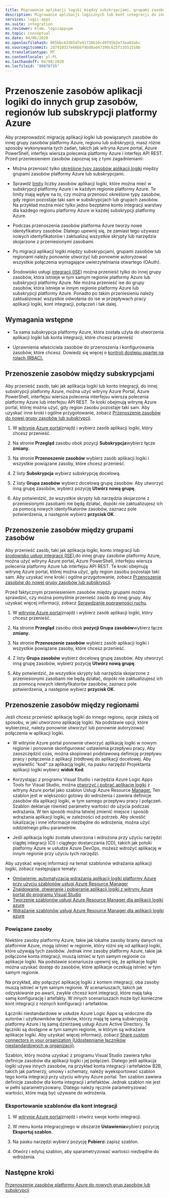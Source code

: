 ```yaml
---
title: Migrowanie aplikacji logiki między subskrypcjami, grupami zasobów lub regionami
description: Migrowanie aplikacji logicznych lub kont integracji do innych subskrypcji platformy Azure, grup zasobów lub lokalizacji (regionów)
services: logic-apps
ms.suite: integration
ms.reviewer: klam, logicappspm
ms.topic: conceptual
ms.date: 04/06/2020
ms.openlocfilehash: 065bbc62d65d7e91728b10cd9f95b2e73ea03abc
ms.sourcegitcommit: 2d7910337e66bbf4bd8ad47390c625f13551510b
ms.translationtype: MT
ms.contentlocale: pl-PL
ms.lasthandoff: 04/08/2020
ms.locfileid: "80878735"
---
```

# <a name="move-logic-app-resources-to-other-azure-resource-groups-regions-or-subscriptions"></a>Przenoszenie zasobów aplikacji logiki do innych grup zasobów, regionów lub subskrypcji platformy Azure

Aby przeprowadzić migrację aplikacji logiki lub powiązanych zasobów do innej grupy zasobów platformy Azure, regionu lub subskrypcji, masz różne sposoby wykonywania tych zadań, takich jak witryna Azure portal, Azure PowerShell, interfejs wiersza polecenia platformy Azure i interfejs API REST. Przed przeniesieniem zasobów zapoznaj się z tymi zagadnieniami: 

* Można przenosić tylko [określone typy zasobów aplikacji logiki](../azure-resource-manager/management/move-support-resources.md#microsoftlogic) między grupami zasobów platformy Azure lub subskrypcjami.

* Sprawdź [limity](../logic-apps/logic-apps-limits-and-config.md) liczby zasobów aplikacji logiki, które można mieć w subskrypcji platformy Azure i w każdym regionie platformy Azure. Te limity mają wpływ na to, czy można przenosić określone typy zasobów, gdy region pozostaje taki sam w subskrypcjach lub grupach zasobów. Na przykład można mieć tylko jedno bezpłatne konto integracji warstwy dla każdego regionu platformy Azure w każdej subskrypcji platformy Azure.

* Podczas przenoszenia zasobów platforma Azure tworzy nowe identyfikatory zasobów. Dlatego upewnij się, że zamiast tego używasz nowych identyfikatorów i zaktualizuj wszystkie skrypty lub narzędzia skojarzone z przeniesionymi zasobami.

* Po migracji aplikacji logiki między subskrypcjami, grupami zasobów lub regionami należy ponownie utworzyć lub ponownie autoryzować wszystkie połączenia wymagające uwierzytelniania otwartego (OAuth).

* Środowisko usługi [integracji (ISE)](connect-virtual-network-vnet-isolated-environment-overview.md) można przenieść tylko do innej grupy zasobów, która istnieje w tym samym regionie platformy Azure lub subskrypcji platformy Azure. Nie można przenieść ise do grupy zasobów, która istnieje w innym regionie platformy Azure lub subskrypcji platformy Azure. Ponadto po takim przeniesieniu należy zaktualizować wszystkie odwołania do ise w przepływach pracy aplikacji logiki, kont integracji, połączeń i tak dalej.

## <a name="prerequisites"></a>Wymagania wstępne

* Ta sama subskrypcja platformy Azure, która została użyta do utworzenia aplikacji logiki lub konta integracji, które chcesz przenieść

* Uprawnienia właściciela zasobów do przenoszenia i konfigurowania zasobów, które chcesz. Dowiedz się więcej o [kontroli dostępu opartej na rolach (RBAC).](../role-based-access-control/built-in-roles.md#owner)

<a name="move-subscription"></a>

## <a name="move-resources-between-subscriptions"></a>Przenoszenie zasobów między subskrypcjami

Aby przenieść zasób, taki jak aplikacja logiki lub konto integracji, do innej subskrypcji platformy Azure, można użyć witryny Azure Portal, Azure PowerShell, interfejsu wiersza polecenia interfejsu wiersza polecenia platformy Azure lub interfejsu API REST. Te kroki obejmują witrynę Azure portal, której można użyć, gdy region zasobu pozostaje taki sam. Aby uzyskać inne kroki i ogólne przygotowanie, zobacz [Przenoszenie zasobów do nowej grupy zasobów lub subskrypcji](../azure-resource-manager/management/move-resource-group-and-subscription.md).

1. W [witrynie Azure portal](https://portal.azure.com)znajdź i wybierz zasób aplikacji logiki, który chcesz przenieść.

1. Na stronie **Przegląd** zasobu obok pozycji **Subskrypcja**wybierz łącze **zmiany.**

1. Na stronie **Przenoszenie zasobów** wybierz zasób aplikacji logiki i wszystkie powiązane zasoby, które chcesz przenieść.

1. Z listy **Subskrypcja** wybierz subskrypcję docelową.

1. Z listy **Grupa zasobów** wybierz docelową grupę zasobów. Aby utworzyć inną grupę zasobów, wybierz pozycję **Utwórz nową grupę**.

1. Aby potwierdzić, że wszystkie skrypty lub narzędzia skojarzone z przeniesionymi zasobami nie będą działać, dopóki nie zaktualizujesz ich za pomocą nowych identyfikatorów zasobów, zaznacz pole potwierdzenia, a następnie wybierz **przycisk OK**.

<a name="move-resource-group"></a>

## <a name="move-resources-between-resource-groups"></a>Przenoszenie zasobów między grupami zasobów

Aby przenieść zasób, taki jak aplikacja logiki, konto integracji lub [środowisko usługi integracji (ISE),](connect-virtual-network-vnet-isolated-environment-overview.md)do innej grupy zasobów platformy Azure, można użyć witryny Azure portal, Azure PowerShell, interfejsu wiersza polecenia platformy Azure lub interfejsu API REST. Te kroki obejmują witrynę Azure portal, której można użyć, gdy region zasobu pozostaje taki sam. Aby uzyskać inne kroki i ogólne przygotowanie, zobacz [Przenoszenie zasobów do nowej grupy zasobów lub subskrypcji](../azure-resource-manager/management/move-resource-group-and-subscription.md).

Przed faktycznym przeniesieniem zasobów między grupami można sprawdzić, czy można pomyślnie przenieść zasób do innej grupy. Aby uzyskać więcej informacji, zobacz [Sprawdzanie poprawności ruchu](../azure-resource-manager/management/move-resource-group-and-subscription.md#validate-move).

1. W [witrynie Azure portal](https://portal.azure.com)znajdź i wybierz zasób aplikacji logiki, który chcesz przenieść.

1. Na stronie **Przegląd** zasobu obok **pozycji Grupa zasobów**wybierz łącze **zmiany.**

1. Na stronie **Przenoszenie zasobów** wybierz zasób aplikacji logiki i wszystkie powiązane zasoby, które chcesz przenieść.

1. Z listy **Grupa zasobów** wybierz docelową grupę zasobów. Aby utworzyć inną grupę zasobów, wybierz pozycję **Utwórz nową grupę**.

1. Aby potwierdzić, że wszystkie skrypty lub narzędzia skojarzone z przeniesionymi zasobami nie będą działać, dopóki nie zaktualizujesz ich za pomocą nowych identyfikatorów zasobów, zaznacz pole potwierdzenia, a następnie wybierz **przycisk OK**.

<a name="move-location"></a>

## <a name="move-resources-between-regions"></a>Przenoszenie zasobów między regionami

Jeśli chcesz przenieść aplikację logiki do innego regionu, opcje zależą od sposobu, w jaki utworzono aplikację logiki. Na podstawie opcji, które wybierzesz, należy ponownie utworzyć lub ponownie autoryzować połączenia w aplikacji logiki.

* W witrynie Azure portal ponownie utworzyć aplikację logiki w nowym regionie i ponownie skonfigurować ustawienia przepływu pracy. Aby zaoszczędzić czas, można skopiować podstawową definicję przepływu pracy i połączenia z aplikacji źródłowej do aplikacji docelowej. Aby wyświetlić "kod" za aplikacją logiki, na pasku narzędzi Projektanta aplikacji logiki wybierz **widok Kod**.

* Korzystając z programu Visual Studio i narzędzia Azure Logic Apps Tools for Visual Studio, można [otworzyć i pobrać aplikację logiki](../logic-apps/manage-logic-apps-with-visual-studio.md) z witryny Azure portal jako szablon Usługi Azure Resource [Manager.](../logic-apps/logic-apps-azure-resource-manager-templates-overview.md) Ten szablon jest w większości gotowy do wdrożenia i zawiera definicje zasobów dla aplikacji logiki, w tym samego przepływu pracy i połączeń. Szablon deklaruje również parametry wartości do użycia podczas wdrażania. W ten sposób można łatwiej zmienić miejsce i sposób wdrażania aplikacji logiki, w zależności od potrzeb. Aby określić lokalizację i inne informacje niezbędne do wdrożenia, można użyć oddzielnego pliku parametrów.

* Jeśli aplikacja logiki została utworzona i wdrożona przy użyciu narzędzi ciągłej integracji (CI) i ciągłego dostarczania (CD), takich jak potoki platformy Azure w usłudze Azure DevOps, możesz wdrożyć aplikację w innym regionie przy użyciu tych narzędzi.

Aby uzyskać więcej informacji na temat szablonów wdrażania aplikacji logiki, zobacz następujące tematy:

* [Omówienie: automatyzacja wdrażania aplikacji logiki platformy Azure przy użyciu szablonów usługi Azure Resource Manager](../logic-apps/logic-apps-azure-resource-manager-templates-overview.md)
* [Znajdowanie, otwieranie i pobieranie aplikacji logiki z witryny Azure portal do programu Visual Studio](../logic-apps/manage-logic-apps-with-visual-studio.md)
* [Tworzenie szablonów usługi Azure Resource Manager dla aplikacji logiki azure](../logic-apps/logic-apps-create-azure-resource-manager-templates.md)
* [Wdrażanie szablonów usługi Azure Resource Manager dla aplikacji logiki azure](../logic-apps/logic-apps-deploy-azure-resource-manager-templates.md)

### <a name="related-resources"></a>Powiązane zasoby

Niektóre zasoby platformy Azure, takie jak lokalne zasoby bramy danych na platformie Azure, mogą istnieć w regionie, który różni się od aplikacji logiki, które używają tych zasobów. Jednak inne zasoby platformy Azure, takie jak połączone konta integracji, muszą istnieć w tym samym regionie co aplikacje logiki. Na podstawie scenariusza upewnij się, że aplikacje logiki można uzyskać dostęp do zasobów, które aplikacje oczekują istnieć w tym samym regionie.

Na przykład, aby połączyć aplikację logiki z kontem integracji, oba zasoby muszą istnieć w tym samym regionie. W scenariuszach, takich jak odzyskiwanie po awarii, zwykle chcesz kont integracji, które mają taką samą konfigurację i artefakty. W innych scenariuszach może być konieczne kont integracji z różnych konfiguracji i artefaktów.

Łączniki niestandardowe w usłudze Azure Logic Apps są widoczne dla autorów i użytkowników łączników, którzy mają tę samą subskrypcję platformy Azure i tę samą dzierżawę usługi Azure Active Directory. Te łączniki są dostępne w tym samym regionie, w którym są wdrażane aplikacje logiki. Aby uzyskać więcej informacji, zobacz [Share custom connectors in your organization (Udostępnianie łączników niestandardowych w organizacji)](https://docs.microsoft.com/connectors/custom-connectors/share).

Szablon, który można uzyskać z programu Visual Studio zawiera tylko definicje zasobów dla aplikacji logiki i jej połączeń. Dlatego jeśli aplikacja logiki używa innych zasobów, na przykład konta integracji i artefaktów B2B, takich jak partnerzy, umowy i schematy, należy wyeksportować szablon tego konta integracji przy użyciu witryny Azure portal. Ten szablon zawiera definicje zasobów dla konta integracji i artefaktów. Jednak szablon nie jest w pełni sparametryzowany. Dlatego należy ręcznie parametryzować wartości, które mają być używane do wdrożenia.

### <a name="export-templates-for-integration-accounts"></a>Eksportowanie szablonów dla kont integracji

1. W [witrynie Azure portal](https://portal.azure.com)znajdź i otwórz swoje konto integracji.

1. W menu konta integracyjnego w obszarze **Ustawienia**wybierz pozycję **Eksportuj szablon**.

1. Na pasku narzędzi wybierz pozycję **Pobierz**i zapisz szablon.

1. Otwórz i edytuj szablon, aby sparametryzować wartości niezbędne do wdrożenia.

## <a name="next-steps"></a>Następne kroki

[Przenoszenie zasobów platformy Azure do nowych grup zasobów lub subskrypcji](../azure-resource-manager/management/move-resource-group-and-subscription.md)
